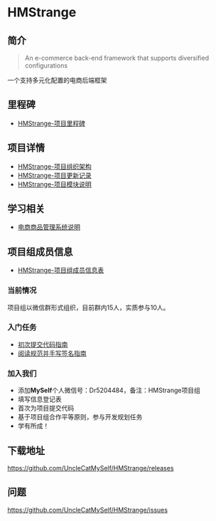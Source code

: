 # HMStrange

## 简介

> An e-commerce back-end framework that supports diversified configurations

一个支持多元化配置的电商后端框架

## 里程碑

* [HMStrange-项目里程碑](doc/milestone/milestone-doc.md)

## 项目详情

* [HMStrange-项目组织架构](doc/study/organization.md)
* [HMStrange-项目更新记录](doc/details/update_record.md)
* [HMStrange-项目模块说明]()

## 学习相关

* [电商商品管理系统说明](doc/study/system_01.md)

## 项目组成员信息

* [HMStrange-项目组成员信息表](doc/members/informations.md)

### 当前情况

项目组以微信群形式组织，目前群内15人，实质参与10人。

### 入门任务

* [初次提交代码指南](https://www.imooc.com/article/284151)
* [阅读规范并手写签名指南](https://www.imooc.com/article/284213)

### 加入我们

- 添加**MySelf**个人微信号：Dr5204484，备注：HMStrange项目组
- 填写信息登记表
- 首次为项目提交代码
- 基于项目组合作平等原则，参与开发规划任务
- 学有所成！

## 下载地址

https://github.com/UncleCatMySelf/HMStrange/releases

## 问题

https://github.com/UncleCatMySelf/HMStrange/issues


